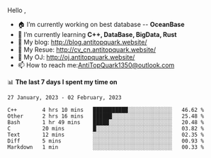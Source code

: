 
Hello , 

- 🏠 I’m currently working on best database -- **OceanBase**
- 🌱 I’m currently learning **C++, DataBase, BigData, Rust**
- 🔭 My blog:   http://blog.antitopquark.website/ 
- 👦 My Resue:  http://cv_cn.antitopquark.website/
- 🚉 My OJ:     http://oj.antitopquark.website/
- 📫 How to reach me:AntiTopQuark1350@outlook.com


📊 **The last 7 days I spent my time on** 

<!--START_SECTION:waka-->
```text
27 January, 2023 - 02 February, 2023

C++        4 hrs 10 mins   ███████████░░░░░░░░░░░░░░   46.62 % 
Other      2 hrs 16 mins   ██████░░░░░░░░░░░░░░░░░░░   25.48 % 
Bash       1 hr 49 mins    █████░░░░░░░░░░░░░░░░░░░░   20.48 % 
C          20 mins         █░░░░░░░░░░░░░░░░░░░░░░░░   03.82 % 
Text       12 mins         ░░░░░░░░░░░░░░░░░░░░░░░░░   02.35 % 
Diff       5 mins          ░░░░░░░░░░░░░░░░░░░░░░░░░   00.93 % 
Markdown   1 min           ░░░░░░░░░░░░░░░░░░░░░░░░░   00.33 %
```
<!--END_SECTION:waka-->



